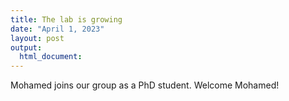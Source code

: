 ```yaml
---
title: The lab is growing
date: "April 1, 2023"
layout: post
output:
  html_document:
---
```


Mohamed joins our group as a PhD student. Welcome Mohamed!
